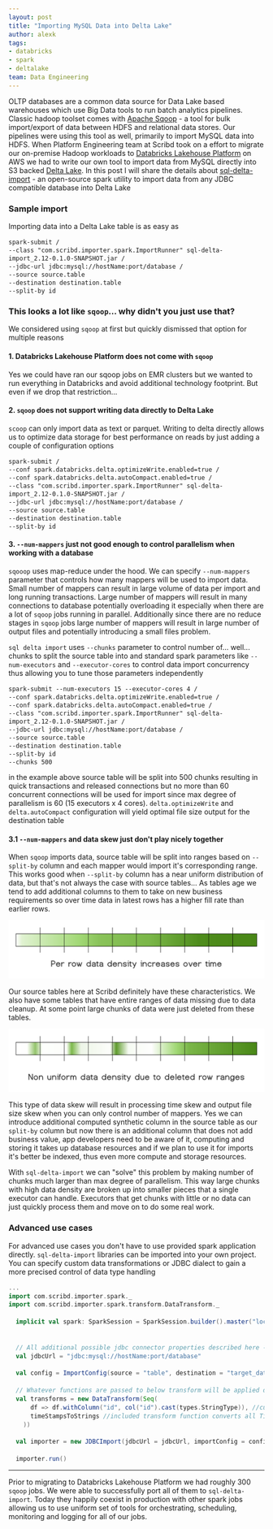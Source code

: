```yaml
---
layout: post
title: "Importing MySQL Data into Delta Lake"
author: alexk
tags:
- databricks
- spark
- deltalake
team: Data Engineering
---
```


OLTP databases are a common data source for Data Lake based warehouses which use Big Data tools to run 
batch analytics pipelines. Classic hadoop toolset comes with 
[Apache Sqoop](https://sqoop.apache.org/) - a tool for bulk import/export 
of data between HDFS and relational data stores. Our pipelines were using this tool as well, primarily 
to import MySQL data into HDFS. When Platform Engineering team at Scribd took on a effort 
to migrate our on-premise Hadoop workloads to [Databricks Lakehouse Platform](https://databricks.com/product/data-lakehouse) 
on AWS we had to write our own tool to import data from MySQL directly into S3 backed [Delta Lake](https://delta.io/). 
In this post I will share the details about [sql-delta-import](https://github.com/scribd/sql-delta-import) - an 
open-source spark utility to import data from any JDBC compatible database into Delta Lake

### Sample import

Importing data into a Delta Lake table is as easy as 

```shell script
spark-submit /
--class "com.scribd.importer.spark.ImportRunner" sql-delta-import_2.12-0.1.0-SNAPSHOT.jar /
--jdbc-url jdbc:mysql://hostName:port/database /
--source source.table
--destination destination.table
--split-by id
```

### This looks a lot like `sqoop`... why didn't you just use that?

We considered using `sqoop` at first but quickly dismissed that option for multiple reasons

#### 1. Databricks Lakehouse Platform does not come with `sqoop`
Yes we could have ran our sqoop jobs on EMR clusters but we wanted to run everything in Databricks and
avoid additional technology footprint. But even if we drop that restriction...
 
#### 2. `sqoop` does not support writing data directly to Delta Lake
`scoop` can only import data as text or parquet. Writing to delta directly allows us to 
optimize data storage for best performance on reads by just adding a couple of configuration options

```shell script
spark-submit /
--conf spark.databricks.delta.optimizeWrite.enabled=true /
--conf spark.databricks.delta.autoCompact.enabled=true /
--class "com.scribd.importer.spark.ImportRunner" sql-delta-import_2.12-0.1.0-SNAPSHOT.jar /
--jdbc-url jdbc:mysql://hostName:port/database /
--source source.table
--destination destination.table
--split-by id
```

#### 3. `--num-mappers` just not good enough to control parallelism when working with a database
`sqooop` uses map-reduce under the hood. We can specify `--num-mappers` parameter that controls how many 
mappers will be used to import data. Small number of mappers can result in large volume 
of data per import and long running transactions. Large number of mappers will result in many connections 
to database potentially overloading it especially when there are a lot of `sqoop` jobs running in parallel.
Additionally since there are no reduce stages in `sqoop` jobs large number of mappers will result in large 
number of output files and potentially introducing a small files problem.

`sql delta import` uses `--chunks` parameter to control number of... well... chunks to split the source table 
into and standard spark parameters like `--num-executors` and `--executor-cores` to control data import
concurrency thus allowing you to tune those parameters independently

```shell script
spark-submit --num-executors 15 --executor-cores 4 /
--conf spark.databricks.delta.optimizeWrite.enabled=true /
--conf spark.databricks.delta.autoCompact.enabled=true /
--class "com.scribd.importer.spark.ImportRunner" sql-delta-import_2.12-0.1.0-SNAPSHOT.jar /
--jdbc-url jdbc:mysql://hostName:port/database /
--source source.table
--destination destination.table
--split-by id
--chunks 500
```

in the example above source table will be split into 500 chunks resulting in quick transactions and released connections
but no more than 60 concurrent connections will be used for import since max degree of parallelism is 60 (15 executors x 4 cores). 
`delta.optimizeWrite` and `delta.autoCompact` configuration will yield optimal file size output for the destination table

#### 3.1 `--num-mappers` and data skew just don't play nicely together
 
When `sqoop` imports data, source table will be split into ranges based on `--split-by` column and each mapper 
would import it's corresponding range. This works good when `--split-by` column has a near uniform distribution 
of data, but that's not always the case with source tables... As tables age we tend to add additional columns to them to
take on new business requirements so over time data in latest rows has a higher fill rate than earlier rows. 

![row density increase over time](/post-images/2021-03-sql-delta-import/row_density_increase.png)

Our source tables here at Scribd definitely have these characteristics. We also have some tables that have entire 
ranges of data missing due to data cleanup. At some point large chunks of data were just deleted from these tables.

![missing rows](/post-images/2021-03-sql-delta-import/missing_rows.png)

This type of data skew will result in processing time skew and output file size skew when you can only control number of 
mappers. Yes we can introduce additional computed synthetic column in the source table as our `split-by` column but now 
there is an additional column that does not add business value, app developers need to be aware of it, computing and 
storing it takes up database resources and if we plan to use it for imports it's better be indexed, thus even more 
compute and storage resources.

With `sql-delta-import` we can "solve" this problem by making number of chunks much larger than max degree of parallelism.
This way large chunks with high data density are broken up into smaller pieces that a single executor can handle. 
Executors that get chunks with little or no data can just quickly process them and move on to do some real work. 


### Advanced use cases

For advanced use cases you don't have to use provided spark application directly. `sql-delta-import` 
libraries can be imported into your own project. You can specify custom data transformations or JDBC dialect to gain a 
more precised control of data type handling

```scala
...
import com.scribd.importer.spark._
import com.scribd.importer.spark.transform.DataTransform._
  
  implicit val spark: SparkSession = SparkSession.builder().master("local").getOrCreate()


  // All additional possible jdbc connector properties described here - https://dev.mysql.com/doc/connector-j/8.0/en/connector-j-reference-configuration-properties.html
  val jdbcUrl = "jdbc:mysql://hostName:port/database"

  val config = ImportConfig(source = "table", destination = "target_database.table", splitBy = "id", chunks = 10)

  // Whatever functions are passed to below transform will be applied during import
  val transforms = new DataTransform(Seq(
      df => df.withColumn("id", col("id").cast(types.StringType)), //custom function to cast id column to string
      timeStampsToStrings //included transform function converts all Timestamp columns to their string representation
    ))

  val importer = new JDBCImport(jdbcUrl = jdbcUrl, importConfig = config, dataTransform = transforms)

  importer.run()
```

---
Prior to migrating to Databricks Lakehouse Platform we had roughly 300 `sqoop` jobs. We were able to 
successfully port all of them to `sql-delta-import`. Today they happily coexist in production with other spark 
jobs allowing us to use uniform set of tools for orchestrating, scheduling, monitoring and logging for all of our jobs.
